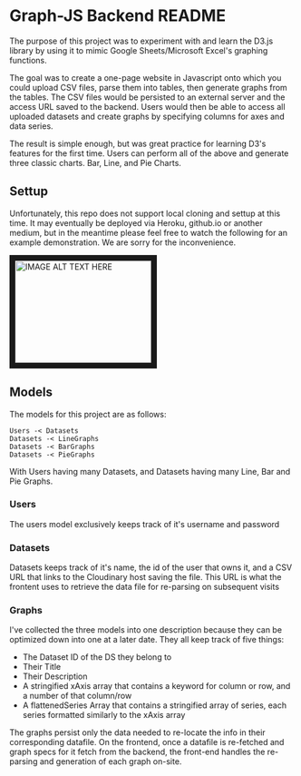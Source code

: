 # Graph-JS Backend README

The purpose of this project was to experiment with and learn the D3.js library by using it to mimic Google Sheets/Microsoft Excel's graphing functions.

The goal was to create a one-page website in Javascript onto which you could upload CSV files, parse them into tables, then generate graphs from the tables. The CSV files would be persisted to an external server and the access URL saved to the backend. Users would then be able to access all uploaded datasets and create graphs by specifying columns for axes and data series.

The result is simple enough, but was great practice for learning D3's features for the first time. Users can perform all of the above and generate three classic charts. Bar, Line, and Pie Charts.

## Settup

Unfortunately, this repo does not support local cloning and settup at this time. It may eventually be deployed via Heroku, github.io or another medium, but in the meantime please feel free to watch the following for an example demonstration. We are sorry for the inconvenience.

<a href="http://www.youtube.com/watch?feature=player_embedded&v=ua4csPpWLk8
" target="_blank"><img src="http://img.youtube.com/vi/ua4csPpWLk8/0.jpg" 
alt="IMAGE ALT TEXT HERE" width="240" height="180" border="10" style="margin: auto"/></a>

## Models

The models for this project are as follows: 

    Users -< Datasets
    Datasets -< LineGraphs
    Datasets -< BarGraphs
    Datasets -< PieGraphs

With Users having many Datasets, and Datasets having many Line, Bar and Pie Graphs.

### Users

The users model exclusively keeps track of it's username and password

### Datasets

Datasets keeps track of it's name, the id of the user that owns it, and a CSV URL that links to the Cloudinary host saving the file. This URL is what the frontent uses to retrieve the data file for re-parsing on subsequent visits

### Graphs

I've collected the three models into one description because they can be optimized down into one at a later date. They all keep track of five things:

- The Dataset ID of the DS they belong to
- Their Title
- Their Description
- A stringified xAxis array that contains a keyword for column or row, and a number of that column/row
- A flattenedSeries Array that contains a stringified array of series, each series formatted similarly to the xAxis array

The graphs persist only the data needed to re-locate the info in their corresponding datafile. On the frontend, once a datafile is re-fetched and graph specs for it fetch from the backend, the front-end handles the re-parsing and generation of each graph on-site.
